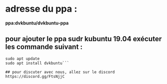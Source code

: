 # adresse du ppa :

**ppa:dvkbuntu/dvkbuntu-ppa**

## pour ajouter le ppa sudr kubuntu 19.04 exécuter les commande suivant :

```sudo add-apt-repository ppa:dvkbuntu/dvkbuntu-ppa
sudo apt update
sudo apt install dvkbuntu```

## pour discuter avec nous, allez sur le discord
https://discord.gg/FtsNjjC
